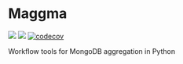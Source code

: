 
# Maggma
![](https://github.com/materialsproject/maggma/workflows/linting/badge.svg) ![](https://github.com/materialsproject/maggma/workflows/testing/badge.svg) [![codecov](https://codecov.io/gh/materialsproject/maggma/branch/master/graph/badge.svg)](https://codecov.io/gh/materialsproject/maggma)

Workflow tools for MongoDB aggregation in Python
